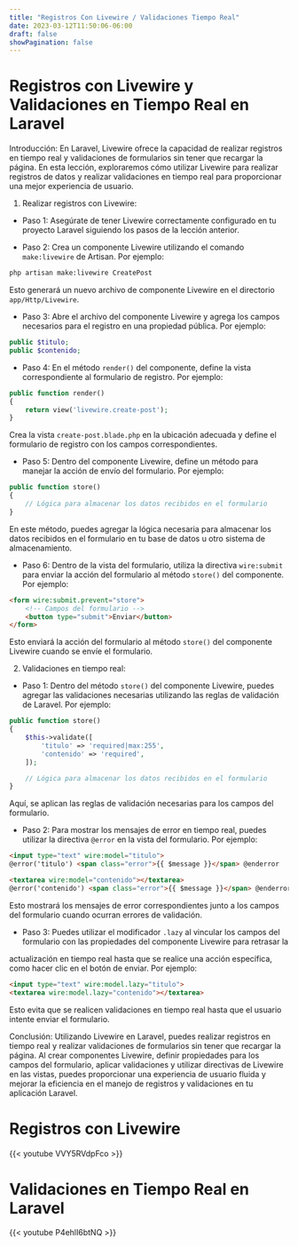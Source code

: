 ```yaml
---
title: "Registros Con Livewire / Validaciones Tiempo Real"
date: 2023-03-12T11:50:06-06:00
draft: false
showPagination: false
---
```

 
# Registros con Livewire y Validaciones en Tiempo Real en Laravel

Introducción:
En Laravel, Livewire ofrece la capacidad de realizar registros en tiempo real y validaciones de formularios sin tener que recargar la página. En esta lección, exploraremos cómo utilizar Livewire para realizar registros de datos y realizar validaciones en tiempo real para proporcionar una mejor experiencia de usuario.

1. Realizar registros con Livewire:
- Paso 1: Asegúrate de tener Livewire correctamente configurado en tu proyecto Laravel siguiendo los pasos de la lección anterior.

- Paso 2: Crea un componente Livewire utilizando el comando `make:livewire` de Artisan. Por ejemplo:
```bash
php artisan make:livewire CreatePost
```
Esto generará un nuevo archivo de componente Livewire en el directorio `app/Http/Livewire`.

- Paso 3: Abre el archivo del componente Livewire y agrega los campos necesarios para el registro en una propiedad pública. Por ejemplo:
```php
public $titulo;
public $contenido;
```

- Paso 4: En el método `render()` del componente, define la vista correspondiente al formulario de registro. Por ejemplo:
```php
public function render()
{
    return view('livewire.create-post');
}
```
Crea la vista `create-post.blade.php` en la ubicación adecuada y define el formulario de registro con los campos correspondientes.

- Paso 5: Dentro del componente Livewire, define un método para manejar la acción de envío del formulario. Por ejemplo:
```php
public function store()
{
    // Lógica para almacenar los datos recibidos en el formulario
}
```
En este método, puedes agregar la lógica necesaria para almacenar los datos recibidos en el formulario en tu base de datos u otro sistema de almacenamiento.

- Paso 6: Dentro de la vista del formulario, utiliza la directiva `wire:submit` para enviar la acción del formulario al método `store()` del componente. Por ejemplo:
```html
<form wire:submit.prevent="store">
    <!-- Campos del formulario -->
    <button type="submit">Enviar</button>
</form>
```
Esto enviará la acción del formulario al método `store()` del componente Livewire cuando se envíe el formulario.

2. Validaciones en tiempo real:
- Paso 1: Dentro del método `store()` del componente Livewire, puedes agregar las validaciones necesarias utilizando las reglas de validación de Laravel. Por ejemplo:
```php
public function store()
{
    $this->validate([
        'titulo' => 'required|max:255',
        'contenido' => 'required',
    ]);

    // Lógica para almacenar los datos recibidos en el formulario
}
```
Aquí, se aplican las reglas de validación necesarias para los campos del formulario.

- Paso 2: Para mostrar los mensajes de error en tiempo real, puedes utilizar la directiva `@error` en la vista del formulario. Por ejemplo:
```html
<input type="text" wire:model="titulo">
@error('titulo') <span class="error">{{ $message }}</span> @enderror

<textarea wire:model="contenido"></textarea>
@error('contenido') <span class="error">{{ $message }}</span> @enderror
```
Esto mostrará los mensajes de error correspondientes junto a los campos del formulario cuando ocurran errores de validación.

- Paso 3: Puedes utilizar el modificador `.lazy` al vincular los campos del formulario con las propiedades del componente Livewire para retrasar la

 actualización en tiempo real hasta que se realice una acción específica, como hacer clic en el botón de enviar. Por ejemplo:
```html
<input type="text" wire:model.lazy="titulo">
<textarea wire:model.lazy="contenido"></textarea>
```
Esto evita que se realicen validaciones en tiempo real hasta que el usuario intente enviar el formulario.

Conclusión:
Utilizando Livewire en Laravel, puedes realizar registros en tiempo real y realizar validaciones de formularios sin tener que recargar la página. Al crear componentes Livewire, definir propiedades para los campos del formulario, aplicar validaciones y utilizar directivas de Livewire en las vistas, puedes proporcionar una experiencia de usuario fluida y mejorar la eficiencia en el manejo de registros y validaciones en tu aplicación Laravel.

#  Registros con Livewire 
{{< youtube  VVY5RVdpFco >}}
# Validaciones en Tiempo Real en Laravel
 {{< youtube  P4ehlI6btNQ >}}